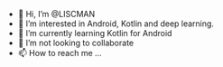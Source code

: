 - 👋 Hi, I’m @LISCMAN
- 👀 I’m interested in Android, Kotlin and deep learning.
- 🌱 I’m currently learning Kotlin for Android
- 💞️ I’m not looking to collaborate
- 📫 How to reach me ...

<!---
LISCMAN/LISCMAN is a ✨ special ✨ repository because its `README.md` (this file) appears on your GitHub profile.
You can click the Preview link to take a look at your changes.
--->
